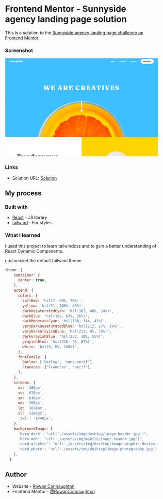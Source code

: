 # Frontend Mentor - Sunnyside agency landing page solution

This is a solution to the [Sunnyside agency landing page challenge on Frontend Mentor](https://www.frontendmentor.io/challenges/sunnyside-agency-landing-page-7yVs3B6ef).

### Screenshot

![](screenshots/Screenshot.jpg)

### Links

- Solution URL: [Solution](https://your-solution-url.com)

## My process

### Built with

- [React](https://reactjs.org/) - JS library
- [tailwind](https://tailwindcss.com/) - For styles

### What I learned

I used this project to learn tailwindcss and to gain a better understanding of React Dynamic Components.

customized the default tailwind theme

```js
theme: {
    container: {
      center: true,
    },
    extend: {
      colors: {
        softRed: 'hsl(7, 99%, 70%)',
        yellow: 'hsl(51, 100%, 49%)',
        darkDesaturatedCyan: 'hsl(167, 40%, 24%)',
        darkBlue: 'hsl(198, 62%, 26%)',
        darkModerateCyan: 'hsl(168, 34%, 41%)',
        veryDarkDesaturatedBlue: 'hsl(212, 27%, 19%)',
        veryDarkGrayishBlue: 'hsl(213, 9%, 39%)',
        darkGrayishBlue: 'hsl(232, 10%, 55%)',
        grayishBlue: 'hsl(210, 4%, 67%)',
        white: 'hsl(0, 0%, 100%)',
      },
      fontFamily: {
        Barlow: ['Barlow', 'sans-serif'],
        Fraunces: ['Fraunces', 'serif'],
      },
    },
    screens: {
      xs: '480px',
      ss: '620px',
      sm: '640px',
      md: '768px',
      lg: '1024px',
      xl: '1280px',
      '2xl': '1440px',
    },
    backgroundImage: {
      'hero-desk': "url('./assets/img/desktop/image-header.jpg')",
      'hero-mob': "url('./assets/img/mobile/image-header.jpg')",
      'card-graphic': "url('./assets/img/desktop/image-graphic-design.jpg')",
      'card-photo': "url('./assets/img/desktop/image-photography.jpg')",
    },
  }
```

## Author

- Website - [Rowan Connaughton](https://rowanconnaughton.com/)
- Frontend Mentor - [@RowanConnaughton](https://www.frontendmentor.io/profile/RowanConnaughton)
